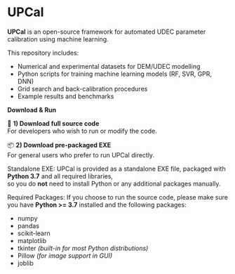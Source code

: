 # UPCal
**UPCal** is an open-source framework for automated UDEC parameter calibration using machine learning.

This repository includes:
- Numerical and experimental datasets for DEM/UDEC modelling
- Python scripts for training machine learning models (RF, SVR, GPR, DNN)
- Grid search and back-calibration procedures
- Example results and benchmarks

**Download & Run**

🔑 **1) Download full source code**  
For developers who wish to run or modify the code.

📦 **2) Download pre-packaged EXE**  
For general users who prefer to run UPCal directly.

Standalone EXE: UPCal is provided as a standalone EXE file, packaged with **Python 3.7** and all required libraries,  
so you do **not** need to install Python or any additional packages manually.

Required Packages: If you choose to run the source code, please make sure you have **Python >= 3.7** installed and the following packages:
- numpy
- pandas
- scikit-learn
- matplotlib
- tkinter *(built-in for most Python distributions)*
- Pillow *(for image support in GUI)*
- joblib
